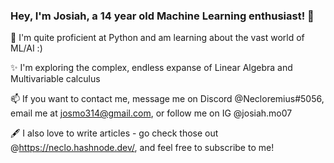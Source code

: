 ### Hey, I'm Josiah, a 14 year old Machine Learning enthusiast! 👋

📖 I'm quite proficient at Python and am learning about the vast world of ML/AI  :) 

✨ I'm exploring the complex, endless expanse of Linear Algebra and Multivariable calculus


📫 If you want to contact me, message me on Discord @Necloremius#5056, email me at josmo314@gmail.com, or follow me on IG @josiah.mo07


🖋️ I also love to write articles - go check those out @https://neclo.hashnode.dev/, and feel free to subscribe to me!












<!--
**Amdirpherian/Amdirpherian** is a ✨ _special_ ✨ repository because its `README.md` (this file) appears on your GitHub profile.

